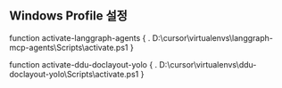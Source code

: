 ## Windows Profile 설정

function activate-langgraph-agents {
        . D:\cursor\virtualenvs\langgraph-mcp-agents\Scripts\activate.ps1
}

function activate-ddu-doclayout-yolo {
        . D:\cursor\virtualenvs\ddu-doclayout-yolo\Scripts\activate.ps1
}

